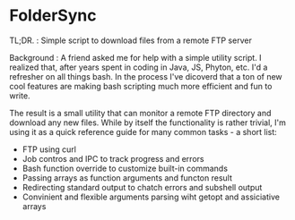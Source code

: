 # FolderSync
TL;DR. :
Simple script to download files from a remote FTP server

Background :
A friend asked me for help with a simple utility script. I realized that, after years spent in coding in Java, JS, Phyton, etc. I'd a refresher on all things bash. In the process I've dicoverd that a ton of new cool features are making bash scripting much more efficient and fun to write.

The result is a small utility that can monitor a remote FTP directory and download any new files. While by itself the functionality is rather trivial, I'm using it as a quick reference guide for many common tasks - a short list:

- FTP using curl
- Job contros and IPC to track progress and errors
- Bash function override to customize built-in commands
- Passing arrays as function arguments and functon result
- Redirecting standard output to chatch errors and subshell output
- Convinient and flexible arguments parsing wiht getopt and assiciative arrays
